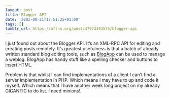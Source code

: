 ```yaml
---
layout: post
title: Blogger API
date: '2002-08-21T17:51:25+01:00'
tags: []
tumblr_url: https://aftnn.org/post/47973393575/blogger-api
---
```

<p>I just found out about the Blogger API. It&rsquo;s an XML-RPC API for editing and creating posts remotely. It&rsquo;s greatest usefulness is that a batch of already written standard blog editing tools, such as <a href="http://www.webentourage.com/blogapp.php">BlogApp</a> can be used to manage a weblog. BlogApp has handy stuff like a spelling checker and buttons to insert HTML.</p>
<p>Problem is that whilst I can find implementations of a client I can&rsquo;t find a server implementation in PHP. Which means I may have to up and code it myself. Which means that I have another week long project on my already GIGANTIC to do list. I need minions!</p>
